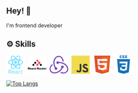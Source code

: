 
## Hey! 👋
I'm frontend developer


## ⚙️ Skills

<p>
  <img src="https://github.com/devicons/devicon/blob/master/icons/react/react-original-wordmark.svg" title="JavaScript" alt="JavaScript" width="50" height="50"/>&nbsp;
  <img src="https://github.com/devicons/devicon/blob/master/icons/reactrouter/reactrouter-original-wordmark.svg" title="JavaScript" alt="JavaScript" width="50" height="50"/>&nbsp;
  <img src="https://github.com/devicons/devicon/blob/master/icons/redux/redux-original.svg" title="JavaScript" alt="JavaScript" width="50" height="50"/>&nbsp;
  <img src="https://github.com/devicons/devicon/blob/master/icons/javascript/javascript-original.svg" title="JavaScript" alt="JavaScript" width="50" height="50"/>&nbsp;
  <img src="https://github.com/devicons/devicon/blob/master/icons/html5/html5-original.svg" title="HTML5" alt="HTML" width="50" height="50"/>&nbsp;
  <img src="https://github.com/devicons/devicon/blob/master/icons/css3/css3-plain-wordmark.svg"  title="CSS3" alt="CSS" width="50" height="50"/>&nbsp;
</p>



[![Top Langs](https://github-readme-stats.vercel.app/api/top-langs/?username=cloudfiy&layout=compact&theme=vision-friendly-dark)](https://github.com/anuraghazra/github-readme-stats)
